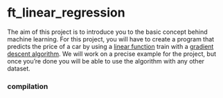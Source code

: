 # ft_linear_regression

The aim of this project is to introduce you to the basic concept behind machine learning.
For this project, you will have to create a program that predicts the price of a car by
using a [linear function](https://en.wikipedia.org/wiki/Linear_function) train with a [gradient descent algorithm](https://en.wikipedia.org/wiki/Gradient_descent).
We will work on a precise example for the project, but once you’re done you will be
able to use the algorithm with any other dataset.

### compilation
```
```
